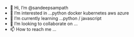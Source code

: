 - 👋 Hi, I’m @sandeepsampath
- 👀 I’m interested in ...python docker kubernetes aws azure
- 🌱 I’m currently learning ...python / javascript
- 💞️ I’m looking to collaborate on ...
- 📫 How to reach me ...

<!---
sandeepsampath/sandeepsampath is a ✨ special ✨ repository because its `README.md` (this file) appears on your GitHub profile.
You can click the Preview link to take a look at your changes.
--->
